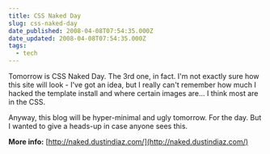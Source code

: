 ```yaml
---
title: CSS Naked Day
slug: css-naked-day
date_published: 2008-04-08T07:54:35.000Z
date_updated: 2008-04-08T07:54:35.000Z
tags:
  - tech
---
```


Tomorrow is CSS Naked Day. The 3rd one, in fact. I'm not exactly sure how this site will look - I've got an idea, but I really can't remember how much I hacked the template install and where certain images are... I think most are in the CSS.

Anyway, this blog will be hyper-minimal and ugly tomorrow. For the day. But I wanted to give a heads-up in case anyone sees this.

**More info:**
[http://naked.dustindiaz.com/](http://naked.dustindiaz.com/)
